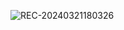 ![REC-20240321180326](https://github.com/kryakobess/TaskTrackerReactHW/assets/96997917/c59827bc-3825-4b34-876a-da7ef30a6836)
